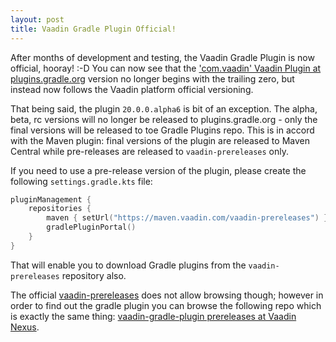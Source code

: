 ```yaml
---
layout: post
title: Vaadin Gradle Plugin Official!
---
```


After months of development and testing, the Vaadin Gradle Plugin is now official,
hooray! :-D You can now see that the ['com.vaadin' Vaadin Plugin at plugins.gradle.org](https://plugins.gradle.org/plugin/com.vaadin)
version no longer begins with the trailing zero, but instead now follows the Vaadin
platform official versioning. 

That being said,  the plugin `20.0.0.alpha6` is bit of an exception. The alpha, beta, rc
versions will no longer be released to plugins.gradle.org - only the final versions
will be released to toe Gradle Plugins repo. This is in accord with the Maven plugin:
final versions of the plugin are released to Maven Central while pre-releases are released to `vaadin-prereleases` only.

If you need to use a pre-release version of the plugin, please create the following
`settings.gradle.kts` file:

```kotlin
pluginManagement {
    repositories {
        maven { setUrl("https://maven.vaadin.com/vaadin-prereleases") }
        gradlePluginPortal()
    }
}
```

That will enable you to download Gradle plugins from the `vaadin-prereleases` repository
also.

The official [vaadin-prereleases](https://maven.vaadin.com/vaadin-prereleases)
does not allow browsing though; however in order to find out the gradle plugin
you can browse the following repo which is exactly the same thing:
[vaadin-gradle-plugin prereleases at Vaadin Nexus](http://tools.vaadin.com/nexus/content/repositories/vaadin-prereleases/com/vaadin/vaadin-gradle-plugin/).
